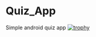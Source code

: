 # Quiz_App
Simple android quiz app
[![trophy](https://github-profile-trophy.vercel.app/?GermainNsib=ryo-ma)](https://github.com/ryo-ma/github-profile-trophy)
